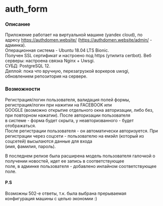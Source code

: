 # auth_form

### Описание
Приложение работает на виртуальной машине (yandex cloud), по адресу https://authdomen.website/ (https://authdomen.website/admin/ - админка).   
Операционная система - Ubuntu 18.04 LTS Bionic.  
Получен SSL сертификат и настроено под https (утилита certbot). 
Веб серверы: настроена связка Nginx + Uwsgi.   
СУБД: PostgreSQL 12.   
Деплой: пока что вручную, перезагрузкой воркеров uwsgi, обновлением репозитория на сервере.

### Возможности   
Регистрация/логин пользователя, валидация полей формы, регистрация/логин при нажитии на FACEBOOK или    
GOOGLE (возможно открытие отдельного окна авторизации, либо без, при повторном нажатии). После авторизации пользователя   
в системе - форма будет скрыта, у неавторизванного - будет отображаться.   
После регистрации пользователя - он автоматически авторизуется.
При регистрации через соцсети - пользователю на емэйл (который из соцсетей) высылаются данные для входа    
(имя, фамилия, пароль).

В последнем релизе была расширена модель пользователя галочкой о получении новостей, идет ее запись в соответствующее    
поле, в админке пользователя - добавлено инлайном соответствующее поле.

#### P.S
Возможны 502-е ответы, т.к. была выбрана прерываемая   
конфигурация машины с целью экономии :)
